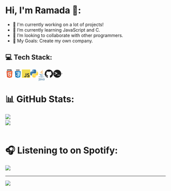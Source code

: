 # Hi, I'm Ramada 👋:
- 🔭 I'm currently working on a lot of projects!
- 🌱 I’m currently learning JavaScript and C.
- 👯 I’m looking to collaborate with other programmers.
- 🥅 My Goals: Create my own company.

## 💻 Tech Stack:
.
<img align="left" alt="HTML5" width="26px" src="https://raw.githubusercontent.com/github/explore/80688e429a7d4ef2fca1e82350fe8e3517d3494d/topics/html/html.png" />
<img align="left" alt="CSS3" width="26px" src="https://raw.githubusercontent.com/github/explore/80688e429a7d4ef2fca1e82350fe8e3517d3494d/topics/css/css.png" />
<img align="left" alt="JavaScript" width="26px" src="https://raw.githubusercontent.com/github/explore/80688e429a7d4ef2fca1e82350fe8e3517d3494d/topics/javascript/javascript.png" />
<img align="left" alt="Phyton" width="26px" src="icons/python.png" />
<img align="left" alt="Java" width="20px" src="icons/java.png" />
<img align="left" alt="GitHub" width="26px" src="https://raw.githubusercontent.com/github/explore/78df643247d429f6cc873026c0622819ad797942/topics/github/github.png" />
<img align="left" alt="Terminal" width="26px" src="https://raw.githubusercontent.com/github/explore/80688e429a7d4ef2fca1e82350fe8e3517d3494d/topics/terminal/terminal.png" />
<br />
<br />

# 📊 GitHub Stats:
![](https://github-readme-stats.vercel.app/api?username=tRamada&theme=dark&hide_border=false&include_all_commits=false&count_private=false)<br/>
![](https://github-readme-stats.vercel.app/api/top-langs/?username=tRamada&theme=dark&hide_border=false&include_all_commits=false&count_private=false&layout=compact)
<br />
<br />

# 🎧 Listening to on Spotify:
![](https://spotify-github-profile.vercel.app/api/view?uid=1192424834&cover_image=true&theme=default&show_offline=false&background_color=121212&interchange=false)  

---
[![](https://visitcount.itsvg.in/api?id=tRamada&icon=0&color=0)](https://visitcount.itsvg.in)
